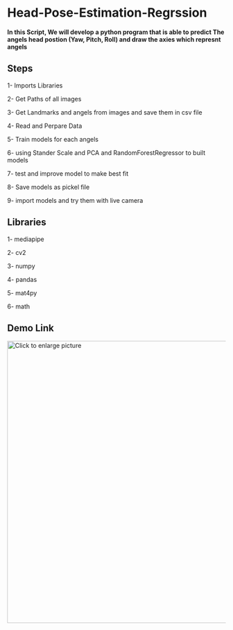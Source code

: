 # Head-Pose-Estimation-Regrssion

**In this Script, We will develop a python program that is able to predict The angels head postion (Yaw, Pitch, Roll) and draw the axies which represnt angels**

## Steps

1- Imports Libraries

2- Get Paths of all images

3- Get Landmarks and angels from images and save them in csv file

4- Read and Perpare Data

5- Train models for each angels 

6- using Stander Scale and PCA and RandomForestRegressor to built models

7- test and improve model to make best fit

8- Save models as pickel file

9- import models and try them with live camera

## Libraries 
1- mediapipe

2- cv2

3- numpy

4- pandas

5- mat4py

6- math

## Demo Link
<a href="https://drive.google.com/file/d/1tjqYk6h-8ie0-Fl3x0sFh6ngJTxzaJEP/edit"><img src="https://drive.google.com/file/d/1tjqYk6h-8ie0-Fl3x0sFh6ngJTxzaJEP/edit" style="width: 650px; max-width: 100%; height: auto" title="Click to enlarge picture" />


